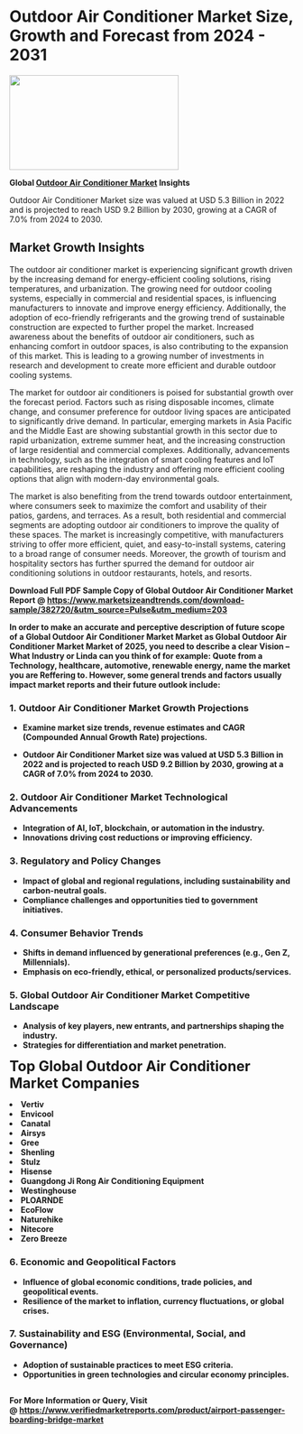 <H1>Outdoor Air Conditioner Market Size, Growth and Forecast from 2024 - 2031</H1><img class="aligncenter size-medium wp-image-584254" src="https://thirdeyenews.in/wp-content/uploads/2024/09/Global-Market-Research-300x168.jpeg" alt="" width="300" height="168" /><p><strong>Global&nbsp;<a href="https://www.marketsizeandtrends.com/download-sample/382720/&amp;utm_source=Pulse&amp;utm_medium=203">Outdoor Air Conditioner Market</a> Insights</strong></p><p>Outdoor Air Conditioner Market size was valued at USD 5.3 Billion in 2022 and is projected to reach USD 9.2 Billion by 2030, growing at a CAGR of 7.0% from 2024 to 2030.</p><p><h2>Market Growth Insights</h2> <p>The outdoor air conditioner market is experiencing significant growth driven by the increasing demand for energy-efficient cooling solutions, rising temperatures, and urbanization. The growing need for outdoor cooling systems, especially in commercial and residential spaces, is influencing manufacturers to innovate and improve energy efficiency. Additionally, the adoption of eco-friendly refrigerants and the growing trend of sustainable construction are expected to further propel the market. Increased awareness about the benefits of outdoor air conditioners, such as enhancing comfort in outdoor spaces, is also contributing to the expansion of this market. This is leading to a growing number of investments in research and development to create more efficient and durable outdoor cooling systems.</p> <p><strong></strong></p> <p>The market for outdoor air conditioners is poised for substantial growth over the forecast period. Factors such as rising disposable incomes, climate change, and consumer preference for outdoor living spaces are anticipated to significantly drive demand. In particular, emerging markets in Asia Pacific and the Middle East are showing substantial growth in this sector due to rapid urbanization, extreme summer heat, and the increasing construction of large residential and commercial complexes. Additionally, advancements in technology, such as the integration of smart cooling features and IoT capabilities, are reshaping the industry and offering more efficient cooling options that align with modern-day environmental goals.</p> <p>The market is also benefiting from the trend towards outdoor entertainment, where consumers seek to maximize the comfort and usability of their patios, gardens, and terraces. As a result, both residential and commercial segments are adopting outdoor air conditioners to improve the quality of these spaces. The market is increasingly competitive, with manufacturers striving to offer more efficient, quiet, and easy-to-install systems, catering to a broad range of consumer needs. Moreover, the growth of tourism and hospitality sectors has further spurred the demand for outdoor air conditioning solutions in outdoor restaurants, hotels, and resorts.</p> <p><strong></p><p><span class=""><strong>Download Full PDF Sample Copy of Global Outdoor Air Conditioner Market Report</strong> @ <a href="https://www.marketsizeandtrends.com/download-sample/382720/&amp;utm_source=Pulse&amp;utm_medium=203" target="_blank">https://www.marketsizeandtrends.com/download-sample/382720/&amp;utm_source=Pulse&amp;utm_medium=203</a></span></p><p>In order to make an accurate and perceptive description of future scope of a Global&nbsp;Outdoor Air Conditioner Market Market as Global&nbsp;Outdoor Air Conditioner Market Market of 2025, you need to describe a clear Vision &ndash; What Industry or Linda can you think of for example: Quote from a Technology, healthcare, automotive, renewable energy, name the market you are Reffering to. However, some general trends and factors usually impact market reports and their future outlook include:</p><h3>1.&nbsp;<strong>Outdoor Air Conditioner Market Growth Projections</strong></h3><ul><li>Examine market size trends, revenue estimates and CAGR (Compounded Annual Growth Rate) projections.</li><li><p>Outdoor Air Conditioner Market size was valued at USD 5.3 Billion in 2022 and is projected to reach USD 9.2 Billion by 2030, growing at a CAGR of 7.0% from 2024 to 2030.</p></li></ul><h3>2.&nbsp;<strong>Outdoor Air Conditioner Market Technological Advancements</strong></h3><ul><li>Integration of AI, IoT, blockchain, or automation in the industry.</li><li>Innovations driving cost reductions or improving efficiency.</li></ul><h3>3.&nbsp;<strong>Regulatory and Policy Changes</strong></h3><ul><li>Impact of global and regional regulations, including sustainability and carbon-neutral goals.</li><li>Compliance challenges and opportunities tied to government initiatives.</li></ul><h3>4.&nbsp;<strong>Consumer Behavior Trends</strong></h3><ul><li>Shifts in demand influenced by generational preferences (e.g., Gen Z, Millennials).</li><li>Emphasis on eco-friendly, ethical, or personalized products/services.</li></ul><h3>5.&nbsp;<strong>Global Outdoor Air Conditioner Market Competitive Landscape</strong></h3><ul><li>Analysis of key players, new entrants, and partnerships shaping the industry.</li><li>Strategies for differentiation and market penetration.</li></ul><p data-pm-slice="1 1 []"><span style="color: inherit; font-family: inherit; font-size: 25px;">Top Global Outdoor Air Conditioner Market Companies</span></p><div class="" data-test-id=""><p><li>Vertiv</li><li> Envicool</li><li> Canatal</li><li> Airsys</li><li> Gree</li><li> Shenling</li><li> Stulz</li><li> Hisense</li><li> Guangdong Ji Rong Air Conditioning Equipment</li><li> Westinghouse</li><li> PLOARNDE</li><li> EcoFlow</li><li> Naturehike</li><li> Nitecore</li><li> Zero Breeze</li></p></div><h3>6.&nbsp;<strong>Economic and Geopolitical Factors</strong></h3><ul><li>Influence of global economic conditions, trade policies, and geopolitical events.</li><li>Resilience of the market to inflation, currency fluctuations, or global crises.</li></ul><h3>7.&nbsp;<strong>Sustainability and ESG (Environmental, Social, and Governance)</strong></h3><ul><li>Adoption of sustainable practices to meet ESG criteria.</li><li>Opportunities in green technologies and circular economy principles.</li></ul><h2><strong style="font-size: 14px;">For More Information or Query, Visit @&nbsp;</strong><a style="background-color: #ffffff; font-size: 14px;" href="https://www.marketsizeandtrends.com/report/outdoor-air-conditioner-market/" target="_blank">https://www.verifiedmarketreports.com/product/airport-passenger-boarding-bridge-market</a></h2>
